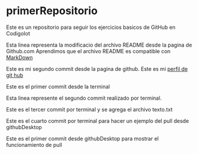 # primerRepositorio
Este es un repositorio para seguir los ejercicios basicos de GitHub en CodigoIot 

Esta linea representa la modificacio del archivo README desde la pagina de Github.com
Aprendimos que el archivo README es compatible con [MarkDown](https://stackedit.io/) 

Este es mi segundo commit desde la pagina de github. Este es mi [perfil de git hub](https://github.com/davidGalaviz)

Este es el primer commit desde la terminal

Esta linea represente el segundo commit realizado por terminal. 

Este es el tercer commit por terminal y se agrega el archivo texto.txt

Este es el cuarto commit por terminal para hacer un ejemplo del pull
 desde githubDesktop

Este es el primer commit desde githubDesktop
para mostrar el funcionamiento de pull
